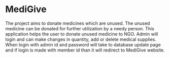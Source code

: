 # MediGive
The project aims to donate medicines which are unused. The unused medicine can be donated for further utilization by a needy person. This application helps the user to donate unused medicine to NGO. Admin will login and can make changes in quantity, add or delete medical supplies. When login with admin id and password will take to database update page and if login is made with member id than it will redirect to MediGive website.
